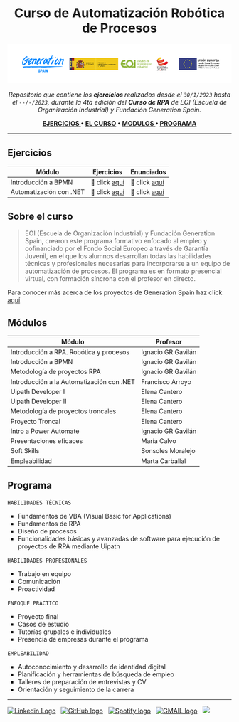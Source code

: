 <h1 align="center"> Curso de Automatización Robótica de Procesos </h1>

<p align="center"><img src="media/banner curso RPA.png" alt="banner" /> <br /></p>
<p align="center">
<i> Repositorio que contiene los <b> ejercicios </b> realizados desde el <code>30/1/2023</code> hasta el <code>--/-/2023</code>, durante la 4ta edición del <b>Curso de RPA</b> de EOI (Escuela de Organización Industrial) y Fundación Generation Spain. </i> <br />
</p>

<p align="center"> <b>
<a href="#ejercicios"> EJERCICIOS </a> •
<a href="#sobre-el-curso"> EL CURSO</a>  • 
<a href="#módulos"> MODULOS </a>  • 
<a href="#programa"> PROGRAMA</a> 
</b> </p> 

<hr>

## Ejercicios

| Módulo                                    | Ejercicios                      | Enunciados                           |
|-------------------------------------------|---------------------------------|--------------------------------------|
| Introducción a BPMN                       | 📁 click <a href="https://github.com/RossattiSM/RPA-Generation/tree/main/Introducci%C3%B3n%20a%20BPMN"> aquí </a>  | 📖 click <a href="https://github.com/RossattiSM/RPA-Generation/wiki/Introducci%C3%B3n-a-BPMN"> aquí </a>      |
| Automatización con .NET                   | 📁 click <a href=""> aquí </a> | 📖 click <a href="https://github.com/RossattiSM/RPA-Generation/wiki/Automatizaci%C3%B3n-con-.Net"> aquí </a>      |

## Sobre el curso

>EOI (Escuela de Organización Industrial) y Fundación Generation Spain, crearon este programa formativo enfocado al empleo y cofinanciado por el Fondo Social Europeo a través de Garantía Juvenil, en el que los alumnos desarrollan todas las habilidades técnicas y profesionales necesarias para incorporarse a un equipo de automatización de procesos. El programa es en formato presencial virtual, con formación síncrona con el profesor en directo.

Para conocer más acerca de los proyectos de Generation Spain haz click <a href="https://spain.generation.org/#picker">aquí</a>

## Módulos

| Módulo                                    | Profesor           |
|-------------------------------------------|--------------------|
| Introducción a RPA. Robótica y procesos   | Ignacio GR Gavilán |
| Introducción a BPMN                       | Ignacio GR Gavilán |
| Metodología de proyectos RPA              | Ignacio GR Gavilán | 
| Introducción a la Automatización con .NET | Francisco Arroyo   |
| Uipath Developer I                        | Elena Cantero      |
| Uipath Developer II                       | Elena Cantero      |
| Metodología de proyectos troncales        | Elena Cantero      |
| Proyecto Troncal                          | Elena Cantero      | 
| Intro a Power Automate                    | Ignacio GR Gavilán |
| Presentaciones eficaces                   | María Calvo        |
| Soft Skills                               | Sonsoles Moralejo  |
| Empleabilidad                             | Marta Carballal    |

## Programa 

<code>HABILIDADES TÉCNICAS</code>
<ul>
<li type="square"> Fundamentos de VBA (Visual Basic for Applications) </li>
<li type="square"> Fundamentos de RPA </li>
<li type="square"> Diseño de procesos </li>
<li type="square"> Funcionalidades básicas y avanzadas de software para ejecución de proyectos de RPA mediante Uipath </li>
</ul>

<code>HABILIDADES PROFESIONALES</code>
<ul>
<li type="square"> Trabajo en equipo </li>
<li type="square"> Comunicación </li>
<li type="square"> Proactividad </li>
</ul>

<code>ENFOQUE PRÁCTICO</code>
<ul>
<li type="square"> Proyecto final </li>
<li type="square"> Casos de estudio </li>
<li type="square"> Tutorías grupales e individuales </li>
<li type="square"> Presencia de empresas durante el programa </li>
</ul>

<code>EMPLEABILIDAD</code>
<ul>
<li type="square"> Autoconocimiento y desarrollo de identidad digital </li>
<li type="square"> Planificación y herramientas de búsqueda de empleo </li>
<li type="square"> Talleres de preparación de entrevistas y CV </li>
<li type="square"> Orientación y seguimiento de la carrera </li>
</ul>

<hr>
<a href="https://www.linkedin.com/in/rossattism/"><img src="https://github.com/gauravghongde/social-icons/blob/master/PNG/Black/LinkedIN_black.png?raw=true" alt="Linkedin Logo" style="width: 20px; height: 20px" /></a> &nbsp;
<a href="https://github.com/RossattiSM"><img src="https://github.com/gauravghongde/social-icons/blob/master/PNG/Black/Github_black.png?raw=true" alt="GitHub logo" style="width: 20px; height: 20px" /></a> &nbsp;
<a href="https://open.spotify.com/user/21bih47uzlxunyyi4gbbvyvty"><img src="https://github.com/gauravghongde/social-icons/blob/master/PNG/Black/Spotify_black.png?raw=true" alt="Spotify logo" style="width: 20px; height: 20px" /></a> &nbsp;
<a href="mailto:smrossatti@gmail.com"><img src="https://github.com/gauravghongde/social-icons/blob/master/PNG/Black/Gmail_black.png?raw=true" alt="GMAIL logo" style="width: 20px; height: 20px" /></a> &nbsp;
<a href="https://shields.io/"><img src="https://img.shields.io/badge/Made with-♥-black" /></a>
